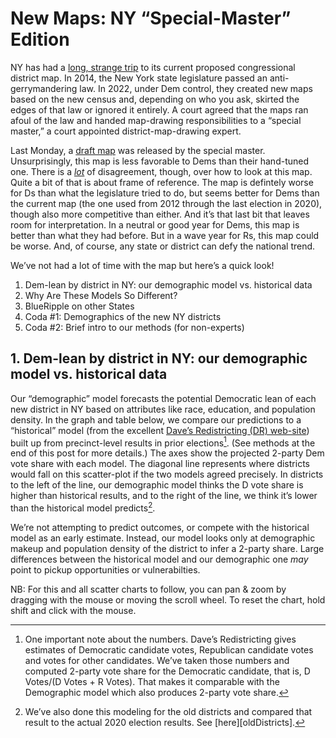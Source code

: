 # New Maps: NY “Special-Master” Edition

NY has had a [long, strange trip][nyStory] to its current
proposed congressional
district map. In 2014, the New York state legislature passed
an anti-gerrymandering law. In 2022, under Dem control, they
created new maps based on the new census and,
depending on who you ask,
skirted the edges of that law or ignored it entirely. A court
agreed that the maps ran afoul of the law and handed map-drawing
responsibilities to a “special master,” a court
appointed district-map-drawing expert.

[nyStory]: https://amsterdamnews.com/news/2022/05/05/nys-court-strikes-down-dem-controlled-redistricting-maps/

Last Monday, a [draft map][NYMap] was released by the special master.
Unsurprisingly, this map
is less favorable to Dems than their hand-tuned one. There is a
[*lot*][mapviews]
of disagreement, though, over how to look at this map. Quite a bit of that
is about frame of reference.  The map is defintely worse for Ds than
what the legislature tried to do, but seems better for Dems than the
current map (the one used from 2012 through the last election in 2020),
though also more competitive than either.
And it’s that last bit that leaves room for interpretation.
In a neutral or good year for Dems, this map is better than what they had before.
But in a wave year for Rs, this map could be worse. And, of course, any state
or district can defy the national trend.

[NYMap]: https://davesredistricting.org/maps#viewmap::22a818db-e3bd-4246-95eb-381c48802da1
[mapviews]: https://twitter.com/Nate_Cohn/status/1526246712125403140

We’ve not had a lot of time with the map but here’s a quick look!

1. Dem-lean by district in NY: our demographic model vs. historical data
2. Why Are These Models So Different?
3. BlueRipple on other States
3. Coda #1: Demographics of the new NY districts
4. Coda #2: Brief intro to our methods (for non-experts)

## 1. Dem-lean by district in NY: our demographic model vs. historical data

Our “demographic” model forecasts the potential Democratic lean of each
new district in NY based on attributes like race, education, and
population density. In the graph and table below,
we compare our predictions to a “historical” model (from the excellent
[Dave’s Redistricting (DR) web-site][DavesR]) built up from precinct-level
results in prior elections[^voteShare]. (See methods at the end of this post for more details.)
The axes show the projected 2-party Dem vote share with each model.
The diagonal line represents where districts would fall on this scatter-plot
if the two models agreed precisely. In districts to the left of the line,
our demographic model thinks the D vote share is higher than historical results,
and to the right of the line, we think it’s lower than the historical model predicts[^old].

We’re not attempting to predict outcomes, or compete with the historical model as an
early estimate. Instead, our model looks only at demographic makeup and population
density of the district to infer a 2-party share. Large differences between
the historical model and our demographic one *may* point to pickup opportunities or
vulnerabilties.

[^old]: We’ve also done this modeling for the old districts and compared that
result to the actual 2020 election results. See [here][oldDistricts].

NB: For this and all scatter charts to follow, you
can pan & zoom by dragging with the mouse or moving the scroll wheel.  To reset the chart,
hold shift and click with the mouse.

[DavesR]: https://davesredistricting.org/maps#aboutus

[^voteShare]: One important note about the numbers. Dave’s Redistricting gives
estimates of Democratic candidate votes, Republican candidate votes and votes
for other candidates.  We’ve taken those numbers and computed 2-party vote share
for the Democratic candidate, that is, D Votes/(D Votes + R Votes). That makes it
comparable with the Demographic model which also produces 2-party vote share.
